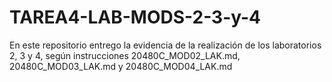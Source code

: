 # TAREA4-LAB-MODS-2-3-y-4
En este repositorio entrego la evidencia de la realización de los laboratorios 2, 3 y 4, según instrucciones 20480C_MOD02_LAK.md, 20480C_MOD03_LAK.md y 20480C_MOD04_LAK.md
